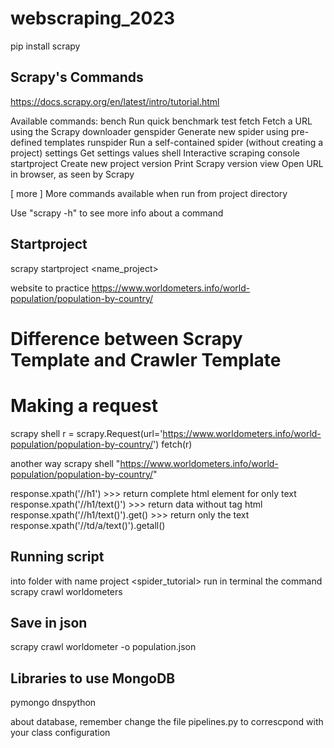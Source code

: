 # webscraping_2023

pip install scrapy


## Scrapy's Commands
https://docs.scrapy.org/en/latest/intro/tutorial.html

Available commands:
  bench         Run quick benchmark test
  fetch         Fetch a URL using the Scrapy downloader
  genspider     Generate new spider using pre-defined templates
  runspider     Run a self-contained spider (without creating a project)
  settings      Get settings values
  shell         Interactive scraping console
  startproject  Create new project
  version       Print Scrapy version
  view          Open URL in browser, as seen by Scrapy

  [ more ]      More commands available when run from project directory

Use "scrapy <command> -h" to see more info about a command

## Startproject

scrapy startproject <name_project>

website to practice
https://www.worldometers.info/world-population/population-by-country/

# Difference between Scrapy Template and Crawler Template

# Making a request
scrapy shell
r = scrapy.Request(url='https://www.worldometers.info/world-population/population-by-country/')
fetch(r)

another way
scrapy shell "https://www.worldometers.info/world-population/population-by-country/"

response.xpath('//h1') >>> return complete html element
for only text
response.xpath('//h1/text()') >>> return data without tag html
response.xpath('//h1/text()').get() >>> return only the text
response.xpath('//td/a/text()').getall()

## Running script
into folder with name project <spider_tutorial> run in terminal the command
scrapy crawl worldometers

## Save in json
scrapy crawl worldometer -o population.json

## Libraries to use MongoDB
pymongo dnspython

about database, remember change the file pipelines.py to correscpond with your class configuration